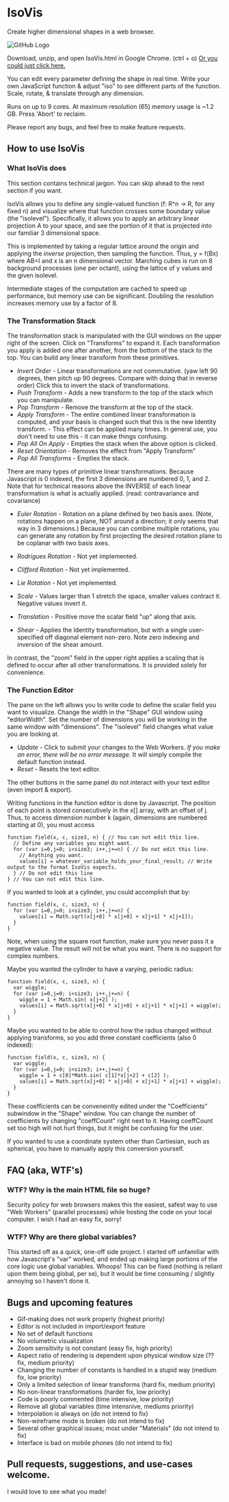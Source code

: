 # IsoVis
Create higher dimensional shapes in a web browser.

![GitHub Logo](/image2.png)

Download, unzip, and open IsoVis.html in Google Chrome. (ctrl + o) [Or you could just click here.](https://rawgit.com/csp256/IsoVis/master/IsoVis.html)

You can edit every parameter defining the shape in real time. Write your own JavaScript function & adjust "iso" to see different parts of the function. Scale, rotate, & translate through any dimension.

Runs on up to 9 cores. At maximum resolution (65) memory usage is ~1.2 GB. Press 'Abort' to reclaim.

Please report any bugs, and feel free to make feature requests.

## How to use IsoVis

### What IsoVis does

This section contains technical jargon. You can skip ahead to the next section if you want.

IsoVis allows you to define any single-valued function (f: R^n → R, for any fixed n) and visualize where that function crosses some boundary value (the "isolevel"). Specifically, it allows you to apply an arbitrary linear projection A to your space, and see the portion of it that is projected into our familiar 3 dimensional space. 

This is implemented by taking a regular lattice around the origin and applying the *inverse* projection, then sampling the function. Thus, y = f(Bx) where AB=I and x is an n dimensional vector. Marching cubes is run on 8 background processes (one per octant), using the lattice of y values and the given isolevel.

Intermediate stages of the computation are cached to speed up performance, but memory use can be significant. Doubling the resolution increases memory use by a factor of 8.

### The Transformation Stack

The transformation stack is manipulated with the GUI windows on the upper right of the screen. Click on "Transforms" to expand it. Each transformation you apply is added one after another, from the bottom of the stack to the top. You can build any linear transform from these primitives.

* _Invert Order_ - Linear transformations are not commutative. (yaw left 90 degrees, then pitch up 90 degrees. Compare with doing that in reverse order) Click this to invert the stack of transformations. 
* _Push Transform_ - Adds a new transform to the top of the stack which you can manipulate.
* _Pop Transform_ - Remove the transform at the top of the stack.
* _Apply Transform_ - The entire combined linear transformation is computed, and your basis is changed such that this is the new Identity transform. - This effect can be applied many times. In general use, you don't need to use this - it can make things confusing.
* _Pop All On Apply_ - Empties the stack when the above option is clicked. 
* _Reset Orientation_ - Removes the effect from "Apply Transform"
* _Pop All Transforms_ - Empties the stack. 

There are many types of primitive linear transformations. Because Javascript is 0 indexed, the first 3 dimensions are numbered 0, 1, and 2. Note that for technical reasons above the INVERSE of each linear transformation is what is actually applied. (read: contravariance and covariance)

* _Euler Rotation_ - Rotation on a plane defined by two basis axes. (Note, rotations happen on a plane, NOT around a direction; it only seems that way in 3 dimensions.) Because you can combine multiple rotations, you can generate any rotation by first projecting the desired rotation plane to be coplanar with two basis axes. 

* _Rodrigues Rotation_ - Not yet implemented. 

* _Clifford Rotation_ - Not yet implemented.

* _Lie Rotation_ - Not yet implemented. 

* _Scale_ - Values larger than 1 stretch the space, smaller values contract it. Negative values invert it. 

* _Translation_ - Positive move the scalar field "up" along that axis.

* _Shear_ - Applies the Identity transformation, but with a single user-specified off diagonal element non-zero. Note zero indexing and inversion of the shear amount.

In contrast, the "zoom" field in the upper right applies a scaling that is defined to occur after all other transformations. It is provided solely for convenience.

### The Function Editor

The pane on the left allows you to write code to define the scalar field you want to visualize. Change the width in the "Shape" GUI window using "editorWidth". Set the number of dimensions you will be working in the same window with "dimensions". The "isolevel" field changes what value you are looking at. 

* *Update* - Click to submit your changes to the Web Workers. *If you make an error, there will be no error message.* It will simply compile the default function instead.
* *Reset* - Resets the text editor. 

The other buttons in the same panel do not interact with your text editor (even import & export). 

Writing functions in the function editor is done by Javascript. The position of each point is stored consecutively in the x[] array, with an offset of j. Thus, to access dimension number k (again, dimensions are numbered starting at 0), you must access 

    function field(x, c, size3, n) { // You can not edit this line.
      // Define any variables you might want.
      for (var i=0,j=0; i<size3; i++,j+=n) { // Do not edit this line.
        // Anything you want.
        values[i] = whatever_variable_holds_your_final_result; // Write output to the format IsoVis expects.
      } // Do not edit this line
    } // You can not edit this line.
    
If you wanted to look at a cylinder, you could accomplish that by:

    function field(x, c, size3, n) { 
      for (var i=0,j=0; i<size3; i++,j+=n) { 
        values[i] = Math.sqrt(x[j+0] * x[j+0] + x[j+1] * x[j+1]);
      } 
    } 

Note, when using the square root function, make sure you never pass it a negative value. The result will not be what you want. There is no support for complex numbers.

Maybe you wanted the cylinder to have a varying, periodic radius:

    function field(x, c, size3, n) { 
      var wiggle;
      for (var i=0,j=0; i<size3; i++,j+=n) { 
        wiggle = 1 + Math.sin( x[j+2] );        
        values[i] = Math.sqrt(x[j+0] * x[j+0] + x[j+1] * x[j+1] + wiggle);
      } 
    } 

Maybe you wanted to be able to control how the radius changed without applying transforms, so you add three constant coefficients (also 0 indexed):

    function field(x, c, size3, n) { 
      var wiggle;
      for (var i=0,j=0; i<size3; i++,j+=n) { 
        wiggle = 1 + c[0]*Math.sin( c[1]*x[j+2] + c[2] );        
        values[i] = Math.sqrt(x[j+0] * x[j+0] + x[j+1] * x[j+1] + wiggle);
      } 
    } 

These coefficients can be conveneintly edited under the "Coefficients" subwindow in the "Shape" window. You can change the number of coefficients by changing "coeffCount" right next to it. Having coeffCount set too high will not hurt things, but it might be confusing for the user. 

If you wanted to use a coordinate system other than Cartiesian, such as spherical, you have to manually apply this conversion yourself. 

## FAQ (aka, WTF's)

### WTF? Why is the main HTML file so huge? 

Security policy for web browsers makes this the easiest, safest way to use "Web Workers" (parallel processes) while hosting the code on your local computer. I wish I had an easy fix, sorry!

### WTF? Why are there global variables? 

This started off as a quick, one-off side project. I started off unfamiliar with how Javascript's "var" worked, and ended up making large portions of the core logic use global variables. Whoops! This can be fixed (nothing is reliant upon them being global, per se), but it would be time consuming / slightly annoying so I haven't done it. 

## Bugs and upcoming features

* Gif-making does not work properly (highest priority)
* Editor is not included in import/export feature
* No set of default functions
* No volumetric visualization
* Zoom sensitivity is not constant (easy fix, high priority)
* Aspect ratio of rendering is dependent upon physical window size (?? fix, medium priority)
* Changing the number of constants is handled in a stupid way (medium fix, low priority)
* Only a limited selection of linear transforms (hard fix, medium priority)
* No non-linear transformations (harder fix, low priority)
* Code is poorly commented (time intensive, low priority)
* Remove all global variables (time intensnive, mediums priority) 
* Interpolation is always on (do not intend to fix)
* Non-wireframe mode is broken (do not intend to fix)
* Several other graphical issues; most under "Materials" (do not intend to fix)
* Interface is bad on mobile phones (do not intend to fix)

## Pull requests, suggestions, and use-cases welcome.

I would love to see what you made!
